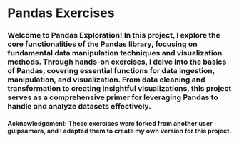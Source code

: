 # Pandas Exercises
### Welcome to Pandas Exploration! In this project, I explore the core functionalities of the Pandas library, focusing on fundamental data manipulation techniques and visualization methods. Through hands-on exercises, I delve into the basics of Pandas, covering essential functions for data ingestion, manipulation, and visualization. From data cleaning and transformation to creating insightful visualizations, this project serves as a comprehensive primer for leveraging Pandas to handle and analyze datasets effectively.
#### Acknowledgement: These exercises were forked from another user - guipsamora, and I adapted them to create my own version for this project. 